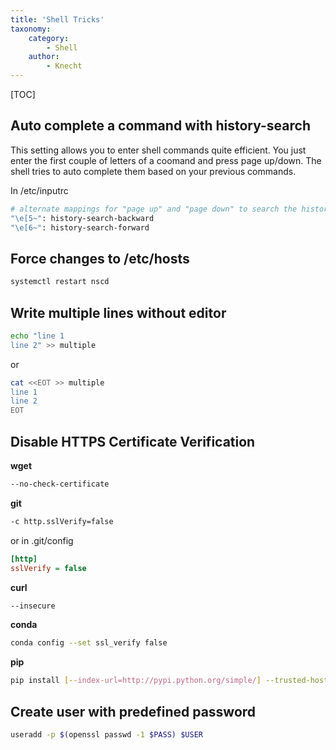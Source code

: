 ```yaml
---
title: 'Shell Tricks'
taxonomy:
    category:
        - Shell
    author:
        - Knecht
---
```


[TOC]

## Auto complete a command with history-search
This setting allows you to enter shell commands quite efficient. You just enter the first couple of letters of a coomand and press page up/down. The shell tries to auto complete them based on your previous commands.

In /etc/inputrc
```bash
# alternate mappings for "page up" and "page down" to search the history
"\e[5~": history-search-backward
"\e[6~": history-search-forward
```

## Force changes to /etc/hosts
```bash
systemctl restart nscd
```

## Write multiple lines without editor

```bash
echo "line 1
line 2" >> multiple
```
or

```bash
cat <<EOT >> multiple
line 1
line 2
EOT
```

## Disable HTTPS Certificate Verification

**wget**
```bash
--no-check-certificate
```

**git**
```bash
-c http.sslVerify=false
```
or in .git/config 
```ini
[http]
sslVerify = false
```
**curl**
```bash
--insecure
```

**conda**
```bash
conda config --set ssl_verify false
```

**pip**
```bash
pip install [--index-url=http://pypi.python.org/simple/] --trusted-host pypi.python.org
```

## Create user with predefined password
```bash
useradd -p $(openssl passwd -1 $PASS) $USER
```